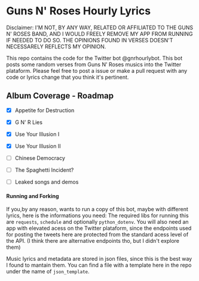 # Guns N' Roses Hourly Lyrics
Disclaimer: I'M NOT, BY ANY WAY, RELATED OR AFFILIATED TO THE GUNS N' ROSES BAND, AND I WOULD FREELY REMOVE MY APP FROM RUNNING IF NEEDED TO DO SO. THE OPINIONS FOUND IN VERSES DOESN'T NECESSARELY REFLECTS MY OPINION.

This repo contains the code for the Twitter bot @gnrhourlybot. This bot posts some random verses
from Guns N' Roses musics into the Twitter plataform. Please feel free to post a issue or make a
pull request with any code or lyrics change that you think it's pertinent.

## Album Coverage - Roadmap

- [x] Appetite for Destruction

- [x] G N' R Lies

- [x] Use Your Illusion I

- [x] Use Your Illusion II

- [ ] Chinese Democracy

- [ ] The Spaghetti Incident?

- [ ] Leaked songs and demos

#### Running and Forking
If you,by any reason, wants to run a copy of this bot, maybe with different lyrics, here is the
informations you need:
The required libs for running this are `requests`, `schedule` and optionally `python_dotenv`. You
will also need an app with elevated acess on the Twitter plataform, since the endpoints used for
posting the tweets here are protected from the standard acess level of the API. (I think there are
alternative endpoints tho, but I didn't explore them)

Music lyrics and metadata are stored in json files, since this is the best way I found to mantain them.
You can find a file with a template here in the repo under the name of `json_template`.
